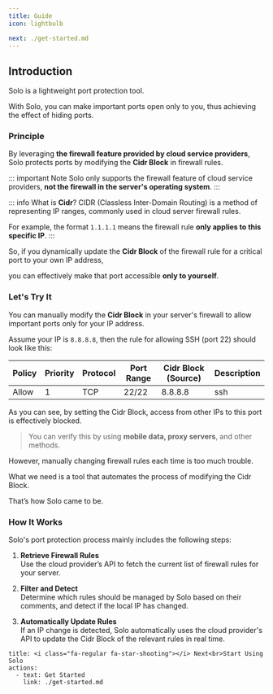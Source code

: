 ```yaml
---
title: Guide
icon: lightbulb

next: ./get-started.md
---
```


## Introduction
Solo is a lightweight port protection tool.

With Solo, you can make important ports open only to you, thus achieving the effect of hiding ports.

### Principle

By leveraging **the firewall feature provided by cloud service providers**, Solo protects ports by modifying the **Cidr Block** in firewall rules.

::: important Note
Solo only supports the firewall feature of cloud service providers, **not the firewall in the server's operating system**.
:::

::: info What is **Cidr**?
CIDR (Classless Inter-Domain Routing) is a method of representing IP ranges, commonly used in cloud server firewall rules.

For example, the format `1.1.1.1` means the firewall rule **only applies to this specific IP**.
:::

So, if you dynamically update the **Cidr Block** of the firewall rule for a critical port to your own IP address,

you can effectively make that port accessible **only to yourself**.

### Let's Try It
You can manually modify the **Cidr Block** in your server's firewall to allow important ports only for your IP address.

Assume your IP is `8.8.8.8`, then the rule for allowing SSH (port 22) should look like this:

| Policy | Priority | Protocol | Port Range | Cidr Block (Source) | Description |
| ------ | -------- | -------- | ---------- | ------------------- | ----------- |
| Allow  | 1        | TCP      | 22/22      | 8.8.8.8             | ssh         |

As you can see, by setting the Cidr Block, access from other IPs to this port is effectively blocked.

> You can verify this by using **mobile data, proxy servers**, and other methods.

However, manually changing firewall rules each time is too much trouble.

What we need is a tool that automates the process of modifying the Cidr Block.

That’s how Solo came to be.

### How It Works

Solo's port protection process mainly includes the following steps:

1. **Retrieve Firewall Rules**  
   Use the cloud provider’s API to fetch the current list of firewall rules for your server.

2. **Filter and Detect**  
   Determine which rules should be managed by Solo based on their comments, and detect if the local IP has changed.

3. **Automatically Update Rules**  
   If an IP change is detected, Solo automatically uses the cloud provider's API to update the Cidr Block of the relevant rules in real time.

```component VPBanner
title: <i class="fa-regular fa-star-shooting"></i> Next<br>Start Using Solo
actions:
  - text: Get Started
    link: ./get-started.md
```
